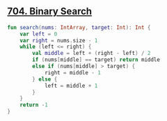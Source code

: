 ## [704. Binary Search](https://leetcode.com/problems/binary-search/)

```kotlin
fun search(nums: IntArray, target: Int): Int {
    var left = 0
    var right = nums.size - 1
    while (left <= right) {
        val middle = left + (right - left) / 2
        if (nums[middle] == target) return middle
        else if (nums[middle] > target) {
            right = middle - 1
        } else {
            left = middle + 1
        }
    }
    return -1
}
```